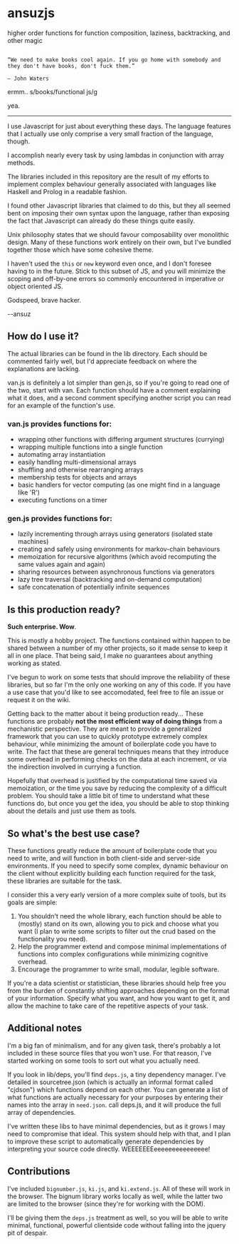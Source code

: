 ansuzjs
=======

higher order functions for function composition, laziness, backtracking, and other magic

```quote

“We need to make books cool again. If you go home with somebody and they don't have books, don't fuck them.”

― John Waters 
```

ermm.. s/books/functional js/g

yea.

***************

I use Javascript for just about everything these days. The language features that I actually use only comprise a very small fraction of the language, though.

I accomplish nearly every task by using lambdas in conjunction with array methods.

The libraries included in this repository are the result of my efforts to implement complex behaviour generally associated with languages like Haskell and Prolog in a readable fashion. 

I found other Javascript libraries that claimed to do this, but they all seemed bent on imposing their own syntax upon the language, rather than exposing the fact that Javascript can already do these things quite easily.

Unix philosophy states that we should favour composability over monolithic design. Many of these functions work entirely on their own, but I've bundled together those which have some cohesive theme.

I haven't used the `this` or `new` keyword even once, and I don't foresee having to in the future. Stick to this subset of JS, and you will minimize the scoping and off-by-one errors so commonly encountered in imperative or object oriented JS.

Godspeed, brave hacker.

--ansuz

## How do I use it?

The actual libraries can be found in the lib directory. Each should be commented fairly well, but I'd appreciate feedback on where the explanations are lacking.

van.js is definitely a lot simpler than gen.js, so if you're going to read one of the two, start with van. Each function should have a comment explaining what it does, and a second comment specifying another script you can read for an example of the function's use.

### van.js provides functions for:

* wrapping other functions with differing argument structures (currying)
* wrapping multiple functions into a single function
* automating array instantiation
* easily handling multi-dimensional arrays
* shuffling and otherwise rearranging arrays
* membership tests for objects and arrays
* basic handlers for vector computing (as one might find in a language like 'R')
* executing functions on a timer

### gen.js provides functions for:

* lazily incrementing through arrays using generators (isolated state machines)
* creating and safely using environments for markov-chain behaviours
* memoization for recursive algorithms (which avoid recomputing the same values again and again)
* sharing resources between asynchronous functions via generators
* lazy tree traversal (backtracking and on-demand computation)
* safe concatenation of potentially infinite sequences

## Is this production ready?

**Such enterprise. Wow**.

This is mostly a hobby project. The functions contained within happen to be shared between a number of my other projects, so it made sense to keep it all in one place. That being said, I make no guarantees about anything working as stated.

I've begun to work on some tests that should improve the reliability of these libraries, but so far I'm the only one working on any of this code. If you have a use case that you'd like to see accomodated, feel free to file an issue or request it on the wiki.

Getting back to the matter about it being production ready... These functions are probably **not the most efficient way of doing things** from a mechanistic perspective. They are meant to provide a generalized framework that you can use to quickly prototype extremely complex behaviour, while minimizing the amount of boilerplate code you have to write. The fact that these are general techniques means that they introduce some overhead in performing checks on the data at each increment, or via the indirection involved in currying a function.

Hopefully that overhead is justified by the computational time saved via memoization, or the time you save by reducing the complexity of a difficult problem. You should take a little bit of time to understand what these functions do, but once you get the idea, you should be able to stop thinking about the details and just use them as tools.

## So what's the best use case?

These functions greatly reduce the amount of boilerplate code that you need to write, and will function in both client-side and server-side environments. If you need to specify some complex, dynamic behaviour on the client without explicitly building each function required for the task, these libraries are suitable for the task.

I consider this a very early version of a more complex suite of tools, but its goals are simple:

1. You shouldn't need the whole library, each function should be able to (mostly) stand on its own, allowing you to pick and choose what you want (I plan to write some scripts to filter out the crud based on the functionality you need).
2. Help the programmer extend and compose minimal implementations of functions into complex configurations while minimizing cognitive overhead.
3. Encourage the programmer to write small, modular, legible software.

If you're a data scientist or statistician, these libraries should help free you from the burden of constantly shifting approaches depending on the format of your information. Specify what you want, and how you want to get it, and allow the machine to take care of the repetitive aspects of your task.

## Additional notes

I'm a big fan of minimalism, and for any given task, there's probably a lot included in these source files that you won't use. For that reason, I've started working on some tools to sort out what you actually need.

If you look in lib/deps, you'll find `deps.js`, a tiny dependency manager. I've detailed in sourcetree.json (which is actually an informal format called "cjdson") which functions depend on each other. You can generate a list of what functions are actually necessary for your purposes by entering their names into the array in `need.json`. call deps.js, and it will produce the full array of dependencies.

I've written these libs to have minimal dependencies, but as it grows I may need to compromise that ideal. This system should help with that, and I plan to improve these script to automatically generate dependencies by interpreting your source code directly. WEEEEEEEeeeeeeeeeeeeeee!

## Contributions

I've included `bignumber.js`, `ki.js`, and `ki.extend.js`. All of these will work in the browser. The bignum library works locally as well, while the latter two are limited to the browser (since they're for working with the DOM). 

I'll be giving them the `deps.js` treatment as well, so you will be able to write minimal, functional, powerful clientside code without falling into the jquery pit of despair.


